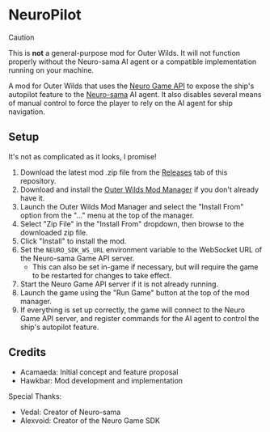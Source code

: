 # NeuroPilot

> [!CAUTION]
> This is **not** a general-purpose mod for Outer Wilds. It will not function properly without the Neuro-sama AI agent or a compatible implementation running on your machine.

A mod for Outer Wilds that uses the [Neuro Game API](https://github.com/VedalAI/neuro-game-sdk) to expose the ship's autopilot feature to the [Neuro-sama](https://www.twitch.tv/vedal987) AI agent. It also disables several means of manual control to force the player to rely on the AI agent for ship navigation.

## Setup

It's not as complicated as it looks, I promise!

1. Download the latest mod .zip file from the [Releases](https://github.com/Hawkbat/NeuroPilot/releases) tab of this repository.
2. Download and install the [Outer Wilds Mod Manager](https://outerwildsmods.com/mod-manager/) if you don't already have it.
3. Launch the Outer Wilds Mod Manager and select the "Install From" option from the "..." menu at the top of the manager.
4. Select "Zip File" in the "Install From" dropdown, then browse to the downloaded zip file.
5. Click "Install" to install the mod.
6. Set the `NEURO_SDK_WS_URL` environment variable to the WebSocket URL of the Neuro-sama Game API server.
	- This can also be set in-game if necessary, but will require the game to be restarted for changes to take effect.
7. Start the Neuro Game API server if it is not already running.
8. Launch the game using the "Run Game" button at the top of the mod manager.
9. If everything is set up correctly, the game will connect to the Neuro Game API server, and register commands for the AI agent to control the ship's autopilot feature.

## Credits

- Acamaeda: Initial concept and feature proposal
- Hawkbar: Mod development and implementation

Special Thanks:
- Vedal: Creator of Neuro-sama
- Alexvoid: Creator of the Neuro Game SDK

